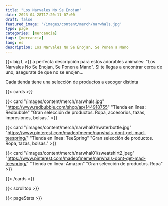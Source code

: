 ```yaml
---
title: "Los Narvales No Se Enojan"
date: 2023-04-28T17:20:11-07:00
draft: false
featured_image: '/images/content/merch/narwhals.jpg'
type: page
categories: [mercancia]
tags: [mercancia]
lang: es
description: Los Narvales No Se Enojan, Se Ponen a Mano
---
```


{{< big L >}} a perfecta descripción para estos adorables animales: "Los Narvales No Se Enojan, Se Ponen a Mano". Si te llegas a
encontrar cerca de uno, asegurate de que no se enojen...

Cada tienda tiene una selección de productos a escoger distinta

{{< cards >}}

  {{< card
  "/images/content/merch/narwhals.jpg"
  "https://www.redbubble.com/shop/ap/144918755"
  "Tienda en línea: Redbubble"
  "Gran selección de productos. Ropa, accesorios, tazas, impresiones, bolsas." >}}

  {{< card
  "/images/content/merch/narwhal01/waterbottle.jpg"
  "https://www.pinterest.com/madeofmeme/narwhals-dont-get-mad-teespring/"
  "Tienda en línea: TeeSpring"
  "Gran selección de productos. Ropa, tazas, bolsas." >}}

  {{< card
  "/images/content/merch/narwhal01/sweatshirt2.jpeg"
  "https://www.pinterest.com/madeofmeme/narwhals-dont-get-mad-teespring/"
  "Tienda en línea: Amazon"
  "Gran selección de productos. Ropa" >}}

{{< /cards >}}

{{< scrolltop >}}

{{< pageStats >}}
